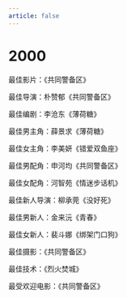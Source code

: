 ```yaml
---
article: false
---
```


# 2000

最佳影片：《共同警备区》

最佳导演：朴赞郁《共同警备区》

最佳编剧：李沧东《薄荷糖》

最佳男主角：薛景求《薄荷糖》

最佳女主角：李美妍《错爱双鱼座》

最佳男配角：申河均《共同警备区》

最佳女配角：河智苑《情迷步话机》

最佳新人导演：柳承莞《没好死》

最佳男新人：金来沅《青春》

最佳女新人：裴斗娜《绑架门口狗》

最佳摄影：《共同警备区》

最佳技术：《烈火焚城》

最受欢迎电影：《共同警备区》